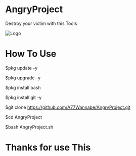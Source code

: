 # AngryProject

Destroy your victim with this Tools

![Logo](https://user-images.githubusercontent.com/84968403/119986861-9225bb00-bfee-11eb-9a53-0889ef9705c8.jpg)

# How To Use

$pkg update -y

$pkg upgrade -y

$pkg install bash

$pkg install git -y

$git clone https://github.com/A77Wannabe/AngryProject.git

$cd AngryProject

$bash AngryProject.sh

# Thanks for use This
